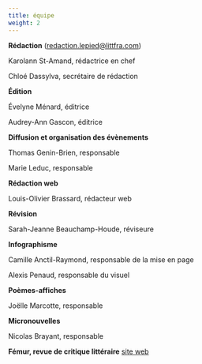 ```yaml
---
title: équipe
weight: 2
---
```



**Rédaction** (redaction.lepied@littfra.com)

Karolann St-Amand, rédactrice en chef

Chloé Dassylva, secrétaire de rédaction

**Édition**

Évelyne Ménard, éditrice

Audrey-Ann Gascon, éditrice

**Diffusion et organisation des évènements**

Thomas Genin-Brien, responsable

Marie Leduc, responsable

**Rédaction web**

Louis-Olivier Brassard, rédacteur web

**Révision**

Sarah-Jeanne Beauchamp-Houde, réviseure

**Infographisme**

Camille Anctil-Raymond, responsable de la mise en page

Alexis Penaud, responsable du visuel

**Poèmes-affiches**

Joëlle Marcotte, responsable

**Micronouvelles**

Nicolas Brayant, responsable

**Fémur, revue de critique littéraire**
[site web](https://revuefemur.com/)